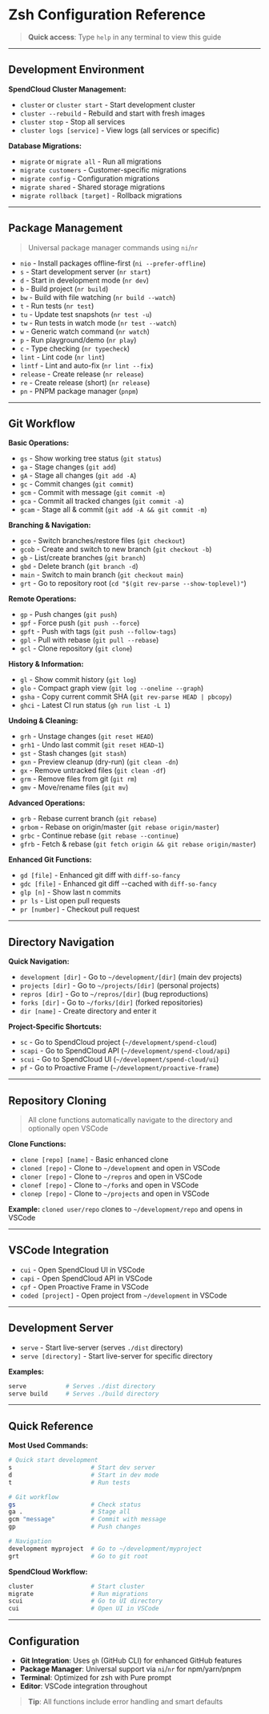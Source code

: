 # Zsh Configuration Reference

> **Quick access**: Type `help` in any terminal to view this guide

---

## Development Environment

**SpendCloud Cluster Management:**
- `cluster` or `cluster start` - Start development cluster
- `cluster --rebuild` - Rebuild and start with fresh images
- `cluster stop` - Stop all services
- `cluster logs [service]` - View logs (all services or specific)

**Database Migrations:**
- `migrate` or `migrate all` - Run all migrations
- `migrate customers` - Customer-specific migrations
- `migrate config` - Configuration migrations
- `migrate shared` - Shared storage migrations
- `migrate rollback [target]` - Rollback migrations

---

## Package Management

> Universal package manager commands using `ni`/`nr`

- `nio` - Install packages offline-first (`ni --prefer-offline`)
- `s` - Start development server (`nr start`)
- `d` - Start in development mode (`nr dev`)
- `b` - Build project (`nr build`)
- `bw` - Build with file watching (`nr build --watch`)
- `t` - Run tests (`nr test`)
- `tu` - Update test snapshots (`nr test -u`)
- `tw` - Run tests in watch mode (`nr test --watch`)
- `w` - Generic watch command (`nr watch`)
- `p` - Run playground/demo (`nr play`)
- `c` - Type checking (`nr typecheck`)
- `lint` - Lint code (`nr lint`)
- `lintf` - Lint and auto-fix (`nr lint --fix`)
- `release` - Create release (`nr release`)
- `re` - Create release (short) (`nr release`)
- `pn` - PNPM package manager (`pnpm`)

---

## Git Workflow

**Basic Operations:**
- `gs` - Show working tree status (`git status`)
- `ga` - Stage changes (`git add`)
- `gA` - Stage all changes (`git add -A`)
- `gc` - Commit changes (`git commit`)
- `gcm` - Commit with message (`git commit -m`)
- `gca` - Commit all tracked changes (`git commit -a`)
- `gcam` - Stage all & commit (`git add -A && git commit -m`)

**Branching & Navigation:**
- `gco` - Switch branches/restore files (`git checkout`)
- `gcob` - Create and switch to new branch (`git checkout -b`)
- `gb` - List/create branches (`git branch`)
- `gbd` - Delete branch (`git branch -d`)
- `main` - Switch to main branch (`git checkout main`)
- `grt` - Go to repository root (`cd "$(git rev-parse --show-toplevel)"`)

**Remote Operations:**
- `gp` - Push changes (`git push`)
- `gpf` - Force push (`git push --force`)
- `gpft` - Push with tags (`git push --follow-tags`)
- `gpl` - Pull with rebase (`git pull --rebase`)
- `gcl` - Clone repository (`git clone`)

**History & Information:**
- `gl` - Show commit history (`git log`)
- `glo` - Compact graph view (`git log --oneline --graph`)
- `gsha` - Copy current commit SHA (`git rev-parse HEAD | pbcopy`)
- `ghci` - Latest CI run status (`gh run list -L 1`)

**Undoing & Cleaning:**
- `grh` - Unstage changes (`git reset HEAD`)
- `grh1` - Undo last commit (`git reset HEAD~1`)
- `gst` - Stash changes (`git stash`)
- `gxn` - Preview cleanup (dry-run) (`git clean -dn`)
- `gx` - Remove untracked files (`git clean -df`)
- `grm` - Remove files from git (`git rm`)
- `gmv` - Move/rename files (`git mv`)

**Advanced Operations:**
- `grb` - Rebase current branch (`git rebase`)
- `grbom` - Rebase on origin/master (`git rebase origin/master`)
- `grbc` - Continue rebase (`git rebase --continue`)
- `gfrb` - Fetch & rebase (`git fetch origin && git rebase origin/master`)

**Enhanced Git Functions:**
- `gd [file]` - Enhanced git diff with `diff-so-fancy`
- `gdc [file]` - Enhanced git diff --cached with `diff-so-fancy`
- `glp [n]` - Show last n commits
- `pr ls` - List open pull requests
- `pr [number]` - Checkout pull request

---

## Directory Navigation

**Quick Navigation:**
- `development [dir]` - Go to `~/development/[dir]` (main dev projects)
- `projects [dir]` - Go to `~/projects/[dir]` (personal projects)
- `repros [dir]` - Go to `~/repros/[dir]` (bug reproductions)
- `forks [dir]` - Go to `~/forks/[dir]` (forked repositories)
- `dir [name]` - Create directory and enter it

**Project-Specific Shortcuts:**
- `sc` - Go to SpendCloud project (`~/development/spend-cloud`)
- `scapi` - Go to SpendCloud API (`~/development/spend-cloud/api`)
- `scui` - Go to SpendCloud UI (`~/development/spend-cloud/ui`)
- `pf` - Go to Proactive Frame (`~/development/proactive-frame`)

---

## Repository Cloning

> All clone functions automatically navigate to the directory and optionally open VSCode

**Clone Functions:**
- `clone [repo] [name]` - Basic enhanced clone
- `cloned [repo]` - Clone to `~/development` and open in VSCode
- `cloner [repo]` - Clone to `~/repros` and open in VSCode
- `clonef [repo]` - Clone to `~/forks` and open in VSCode
- `clonep [repo]` - Clone to `~/projects` and open in VSCode

**Example:** `cloned user/repo` clones to `~/development/repo` and opens in VSCode

---

## VSCode Integration

- `cui` - Open SpendCloud UI in VSCode
- `capi` - Open SpendCloud API in VSCode
- `cpf` - Open Proactive Frame in VSCode
- `coded [project]` - Open project from `~/development` in VSCode

---

## Development Server

- `serve` - Start live-server (serves `./dist` directory)
- `serve [directory]` - Start live-server for specific directory

**Examples:**
```bash
serve           # Serves ./dist directory
serve build     # Serves ./build directory
```

---

## Quick Reference

**Most Used Commands:**
```bash
# Quick start development
s                      # Start dev server
d                      # Start in dev mode
t                      # Run tests

# Git workflow
gs                     # Check status
ga .                   # Stage all
gcm "message"          # Commit with message
gp                     # Push changes

# Navigation
development myproject  # Go to ~/development/myproject
grt                    # Go to git root
```

**SpendCloud Workflow:**
```bash
cluster                # Start cluster
migrate                # Run migrations
scui                   # Go to UI directory
cui                    # Open UI in VSCode
```

---

## Configuration

- **Git Integration**: Uses `gh` (GitHub CLI) for enhanced GitHub features
- **Package Manager**: Universal support via `ni`/`nr` for npm/yarn/pnpm
- **Terminal**: Optimized for zsh with Pure prompt
- **Editor**: VSCode integration throughout

> **Tip**: All functions include error handling and smart defaults
